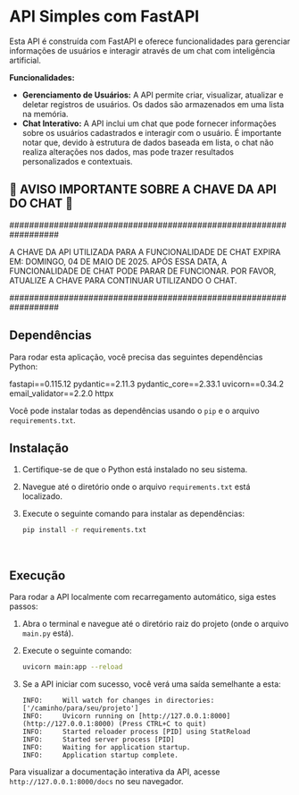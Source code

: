 # API Simples com FastAPI

Esta API é construída com FastAPI e oferece funcionalidades para gerenciar informações de usuários e interagir através de um chat com inteligência artificial.

**Funcionalidades:**

-   **Gerenciamento de Usuários:** A API permite criar, visualizar, atualizar e deletar registros de usuários. Os dados são armazenados em uma lista na memória.
-   **Chat Interativo:** A API inclui um chat que pode fornecer informações sobre os usuários cadastrados e interagir com o usuário. É importante notar que, devido à estrutura de dados baseada em lista, o chat não realiza alterações nos dados, mas pode trazer resultados personalizados e contextuais.

## 🚨 AVISO IMPORTANTE SOBRE A CHAVE DA API DO CHAT 🚨

##################################################################

A CHAVE DA API UTILIZADA PARA A FUNCIONALIDADE DE CHAT
EXPIRA EM: DOMINGO, 04 DE MAIO DE 2025.
APÓS ESSA DATA, A FUNCIONALIDADE DE CHAT PODE PARAR DE
FUNCIONAR. POR FAVOR, ATUALIZE A CHAVE PARA CONTINUAR
UTILIZANDO O CHAT.

##################################################################


## Dependências

Para rodar esta aplicação, você precisa das seguintes dependências Python:

fastapi==0.115.12
pydantic==2.11.3
pydantic_core==2.33.1
uvicorn==0.34.2
email_validator==2.2.0
httpx

Você pode instalar todas as dependências usando o `pip` e o arquivo `requirements.txt`.

## Instalação

1.  Certifique-se de que o Python está instalado no seu sistema.
2.  Navegue até o diretório onde o arquivo `requirements.txt` está localizado.
3.  Execute o seguinte comando para instalar as dependências:

    ```bash
    pip install -r requirements.txt
    ```

<br>

## Execução

Para rodar a API localmente com recarregamento automático, siga estes passos:

1.  Abra o terminal e navegue até o diretório raiz do projeto (onde o arquivo `main.py` está).
2.  Execute o seguinte comando:

    ```bash
    uvicorn main:app --reload
    ```

3.  Se a API iniciar com sucesso, você verá uma saída semelhante a esta:

    ```
    INFO:     Will watch for changes in directories: ['/caminho/para/seu/projeto']
    INFO:     Uvicorn running on [http://127.0.0.1:8000](http://127.0.0.1:8000) (Press CTRL+C to quit)
    INFO:     Started reloader process [PID] using StatReload
    INFO:     Started server process [PID]
    INFO:     Waiting for application startup.
    INFO:     Application startup complete.
    ```

Para visualizar a documentação interativa da API, acesse `http://127.0.0.1:8000/docs` no seu navegador.
